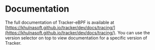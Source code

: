 # Documentation

The full documentation of Tracker-eBPF is available at
[https://khulnasoft.github.io/tracker/dev/docs/tracing/](https://khulnasoft.github.io/tracker/dev/docs/tracing/).
You can use the version selector on top to view documentation for a specific
version of Tracker.
